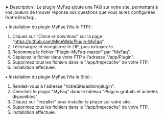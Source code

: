 ➤ Description : Le plugin MyFaq ajoute une FAQ sur votre site, permettant à vos joueurs de trouver réponse aux questions que vous aurez configurées (VotreSite/faq).

• Installation du plugin MyFaq (Via le FTP) :
1. Cliquez sur "Clone or download" sur la page "https://github.com/MineWeb/Plugin-MyFaq".
2. Téléchargez et enregistrez le ZIP, puis extrayez le.
3. Renommez le fichier "Plugin-MyFaq-master" par "MyFaq".
4. Déplacez le fichier dans votre FTP à l'adresse "/app/Plugin".
5. Supprimez tous les fichiers dans le "/app/tmp/cache" de votre FTP.
6. Installation effectuée.

• Installation du plugin MyFaq (Via le Site) :
1. Rendez-vous à l'adresse "VotreSite/admin/plugin".
2. Cherchez le plugin "MyFaq" dans le tableau "Plugins gratuits et achetés disponibles".
3. Cliquez sur "Installer" pour installer le plugin sur votre site.
4. Supprimez tous les fichiers dans le "/app/tmp/cache" de votre FTP.
5. Installation effectuée.
